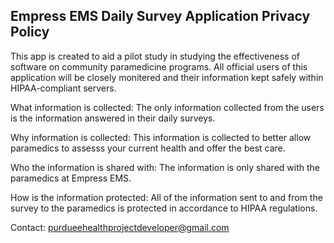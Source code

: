 ## Empress EMS Daily Survey Application Privacy Policy

This app is created to aid a pilot study in studying the effectiveness of software on community paramedicine programs. All official users of this application will be closely monitered and their information kept safely within HIPAA-compliant servers.

What information is collected: The only information collected from the users is the information answered in their daily surveys.

Why information is collected: This information is collected to better allow paramedics to assesss your current health and offer the best care.

Who the information is shared with: The information is only shared with the paramedics at Empress EMS.

How is the information protected: All of the information sent to and from the survey to the paramedics is protected in accordance to HIPAA regulations.

Contact: purdueehealthprojectdeveloper@gmail.com

